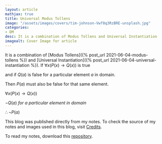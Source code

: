 ```yaml
---
layout: article
mathjax: true
title: Universal Modus Tollens
image: "/assets/images/covers/tim-johnson-Vwf8q3RzBRE-unsplash.jpg"
categories:
- DM
desc: It is a combination of Modus Tollens and Universal Instantiation. 
imagealt: Cover Image for article
---
```


It is a combination of [Modus Tollens]({% post_url 2021-06-04-modus-tollens %}) and [Universal Instantiation]({% post_url 2021-06-04-universal-instantiation %}).
If $\forall x(P(x) \to Q(x))$ is true




















































































































































































































































































































































































































and if $Q(a)$ is false for a particular element $a$ in domain.




















































































































































































































































































































































































































Then $P(a)$ must also be false for that same element.





















































































































































































































































































































































































































$\forall x(P(x) \to Q(x))$




















































































































































































































































































































































































































$\neg Q(a)\ for\ a\ particular\ element\ in\ domain$




















































































































































































































































































































































































































$\therefore \neg P(a)$





















































































































































































































































































































































































































This blog was published directly from my notes.
To check the source of my notes and images used in this blog, visit <a href="/credits.html" target="_blank">Credits</a>.

To read my notes, download this <a href="https://github.com/bovem/CS" target="blank">repository</a>.
